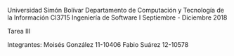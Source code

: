 Universidad Simón Bolívar
Departamento de Computación y Tecnología de la Información
CI3715 Ingeniería de Software I
Septiembre - Diciembre 2018


Tarea III

Integrantes:
Moisés González 11-10406
Fabio Suárez 12-10578

